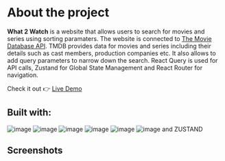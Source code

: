 # About the project

 
 **What 2 Watch** is a website that allows users to search for movies and series using sorting paramaters.
 The website is connected to [The Movie Database API](https://developer.themoviedb.org/docs/getting-started). TMDB provides data for movies and series including their details such as cast members, production companies etc.
 It also allows to add query parameters to narrow down the search.
 React Query is used for API calls, Zustand for Global State Management and React Router for navigation.
 
  Check it out
 👉  [Live Demo](https://what-2-watch-omega.vercel.app/)

 ## Built with:
![image](https://img.shields.io/badge/Vite-B73BFE?style=for-the-badge&logo=vite&logoColor=FFD62E)
![image](https://img.shields.io/badge/React-20232A?style=for-the-badge&logo=react&logoColor=61DAFB)
![image](https://img.shields.io/badge/Chakra--UI-319795?style=for-the-badge&logo=chakra-ui&logoColor=white)
![image](https://img.shields.io/badge/TypeScript-007ACC?style=for-the-badge&logo=typescript&logoColor=white)
![image](https://img.shields.io/badge/React_Router-CA4245?style=for-the-badge&logo=react-router&logoColor=white)
![image](https://img.shields.io/badge/React_Query-FF4154?style=for-the-badge&logo=ReactQuery&logoColor=white)
 and ZUSTAND

## Screenshots

